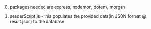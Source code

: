 00. packages needed are express, nodemon, dotenv, morgan

01. seederScript.js - this populates the provided data(in JSON format @ result.json) to the database
